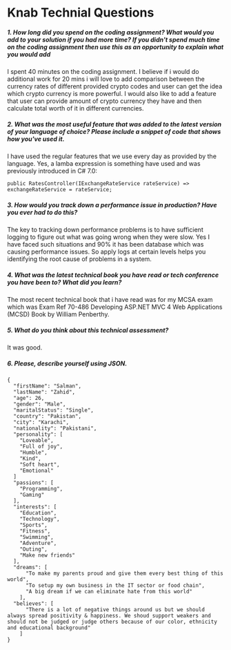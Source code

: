 # Knab Technial Questions

##### 1. How long did you spend on the coding assignment? What would you add to your solution if you had more time? If you didn't spend much time on the coding assignment then use this as an opportunity to explain what you would add

I spent 40 minutes on the coding assignment. I believe if i would do additional work for 20 mins i will love to add comparison between the currency rates of different provided crypto codes and user can get the idea which crypto currency is more powerful. I would also like to add a feature that user can provide amount of crypto currency they have and then calculate total worth of it in different currencies.

##### 2. What was the most useful feature that was added to the latest version of your language of choice? Please include a snippet of code that shows how you've used it.

I have used the regular features that we use every day as provided by the language. Yes, a lamba expression is something have used and was previously introduced in C# 7.0:

`public RatesController(IExchangeRateService rateService) => exchangeRateService = rateService;`

##### 3. How would you track down a performance issue in production? Have you ever had to do this?

The key to tracking down performance problems is to have sufficient logging to figure out what was going wrong when they were slow. 
Yes I have faced such situations and 90% it has been database which was causing performance issues. So apply logs at certain levels helps you identifying the root cause of problems in a system.

##### 4. What was the latest technical book you have read or tech conference you have been to? What did you learn?

The most recent technical book that i have read was for my MCSA exam which was Exam Ref 70-486 Developing ASP.NET MVC 4 Web Applications (MCSD)
Book by William Penberthy.

##### 5. What do you think about this technical assessment?

It was good.

##### 6. Please, describe yourself using JSON.

```
{
  "firstName": "Salman",
  "lastName": "Zahid",
  "age": 26,
  "gender": "Male",
  "maritalStatus": "Single",
  "country": "Pakistan",
  "city": "Karachi",
  "nationality": "Pakistani",
  "personality": [
    "Loveable",
    "Full of joy",
    "Humble",
    "Kind",
    "Soft heart",
    "Emotional"
  ]
  "passions": [
    "Programming",
    "Gaming"  
  ],
  "interests": [
    "Education",
    "Technology",
    "Sports",
    "Fitness",
    "Swimming",
    "Adventure",
    "Outing",
    "Make new friends"
  ],
  "dreams": [      
      "To make my parents proud and give them every best thing of this world",
      "To setup my own business in the IT sector or food chain",
      "A big dream if we can eliminate hate from this world"
    ],
  "believes": [
      "There is a lot of negative things around us but we should always spread positivity & happiness. We shoud support weakers and should not be judged or judge others because of our color, ethnicity and educational background"
    ]
}
```
